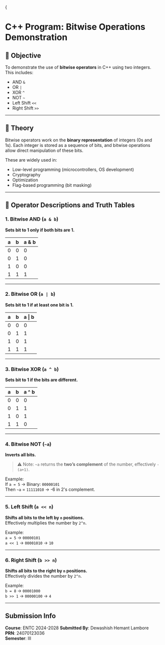 {
# C++ Program: Bitwise Operations Demonstration

## 🎯 Objective

To demonstrate the use of **bitwise operators** in C++ using two integers. This includes:
- AND `&`
- OR `|`
- XOR `^`
- NOT `~`
- Left Shift `<<`
- Right Shift `>>`

---

## 🧠 Theory

Bitwise operators work on the **binary representation** of integers (0s and 1s). Each integer is stored as a sequence of bits, and bitwise operations allow direct manipulation of these bits.

These are widely used in:
- Low-level programming (microcontrollers, OS development)
- Cryptography
- Optimization
- Flag-based programming (bit masking)

---

## 📘 Operator Descriptions and Truth Tables

### 1. Bitwise AND (`a & b`)
**Sets bit to 1 only if both bits are 1.**

| a | b | a & b |
|---|---|--------|
| 0 | 0 |   0    |
| 0 | 1 |   0    |
| 1 | 0 |   0    |
| 1 | 1 |   1    |

---

### 2. Bitwise OR (`a | b`)
**Sets bit to 1 if at least one bit is 1.**

| a | b | a \| b |
|---|---|--------|
| 0 | 0 |   0    |
| 0 | 1 |   1    |
| 1 | 0 |   1    |
| 1 | 1 |   1    |

---

### 3. Bitwise XOR (`a ^ b`)
**Sets bit to 1 if the bits are different.**

| a | b | a ^ b |
|---|---|--------|
| 0 | 0 |   0    |
| 0 | 1 |   1    |
| 1 | 0 |   1    |
| 1 | 1 |   0    |

---

### 4. Bitwise NOT (`~a`)
**Inverts all bits.**

> ⚠️ Note: `~a` returns the **two’s complement** of the number, effectively `-(a+1)`.

Example:  
If `a = 5` → Binary: `00000101`  
Then `~a` = `11111010` → -6 in 2's complement.

---

### 5. Left Shift (`a << n`)
**Shifts all bits to the left by `n` positions.**  
Effectively multiplies the number by `2^n`.

Example:  
`a = 5` → `00000101`  
`a << 1` → `00001010` → `10`

---

### 6. Right Shift (`b >> n`)
**Shifts all bits to the right by `n` positions.**  
Effectively divides the number by `2^n`.

Example:  
`b = 8` → `00001000`  
`b >> 1` → `00000100` → `4`

---
## Submission Info

**Course**: ENTC 2024-2028 
**Submitted By**: Dewashish Hemant Lambore 
**PRN**: 24070123036  
**Semester**: III 


